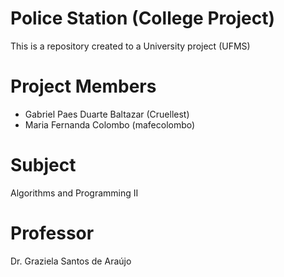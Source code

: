 # Police Station (College Project)
 This is a repository created to a University project (UFMS)

  Project Members
  ===
 * Gabriel Paes Duarte Baltazar (Cruellest)
 * Maria Fernanda Colombo (mafecolombo)

  Subject
  ===
 Algorithms and Programming II
 
  Professor
  ===
 Dr. Graziela Santos de Araújo

